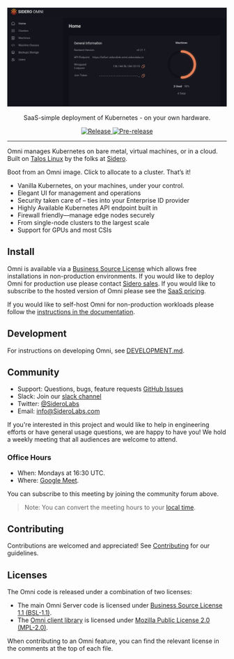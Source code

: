 <!-- markdownlint-disable first-line-heading sentences-per-line -->

![Omni screenshot](docs/img/omni.png)

<p align="center">
  <p align="center">SaaS-simple deployment of Kubernetes - on your own hardware.</p>
  <p align="center">
    <a href="https://github.com/siderolabs/omni/releases/latest">
      <img alt="Release" src="https://img.shields.io/github/release/siderolabs/omni.svg?logo=github&logoColor=white&style=flat-square">
    </a>
    <a href="https://github.com/siderolabs/omni/releases/latest">
      <img alt="Pre-release" src="https://img.shields.io/github/release-pre/siderolabs/omni.svg?label=pre-release&logo=GitHub&logoColor=white&style=flat-square">
    </a>
  </p>
</p>

---

Omni manages Kubernetes on bare metal, virtual machines, or in a cloud.
Built on [Talos Linux](https://talos.dev) by the folks at [Sidero](https://siderolabs.com).

Boot from an Omni image. Click to allocate to a cluster. That’s it!

- Vanilla Kubernetes, on your machines, under your control.
- Elegant UI for management and operations
- Security taken care of – ties into your Enterprise ID provider
- Highly Available Kubernetes API endpoint built in
- Firewall friendly—manage edge nodes securely
- From single-node clusters to the largest scale
- Support for GPUs and most CSIs

## Install

Omni is available via a [Business Source License](LICENSE) which allows free installations in non-production environments. If you would like to deploy Omni for production use please contact [Sidero sales](mailto:sales@siderolabs.com). If you would like to subscribe to the hosted version of Omni please see the [SaaS pricing](https://www.siderolabs.com/pricing/).

If you would like to self-host Omni for non-production workloads please follow the [instructions in the documentation](https://omni.siderolabs.com/docs/how-to-guides/how-to-deploy-omni-on-prem/).

## Development

For instructions on developing Omni, see [DEVELOPMENT.md](DEVELOPMENT.md).

## Community

- Support: Questions, bugs, feature requests [GitHub Issues](https://github.com/siderolabs/omni/issues)
- Slack: Join our [slack channel](https://slack.dev.talos-systems.io)
- Twitter: [@SideroLabs](https://twitter.com/SideroLabs)
- Email: [info@SideroLabs.com](mailto:info@SideroLabs.com)

If you're interested in this project and would like to help in engineering efforts or have general usage questions, we are happy to have you!
We hold a weekly meeting that all audiences are welcome to attend.

### Office Hours

- When: Mondays at 16:30 UTC.
- Where: [Google Meet](https://meet.google.com/day-pxhv-zky).

You can subscribe to this meeting by joining the community forum above.

> Note: You can convert the meeting hours to your [local time](https://everytimezone.com/s/599e61d6).

## Contributing

Contributions are welcomed and appreciated!
See [Contributing](CONTRIBUTING.md) for our guidelines.

## Licenses

The Omni code is released under a combination of two licenses:

- The main Omni Server code is licensed under [Business Source License 1.1 (BSL-1.1)](LICENSE).
- The [Omni client library](client) is licensed under [Mozilla Public License 2.0 (MPL-2.0)](client/LICENSE).

When contributing to an Omni feature, you can find the relevant license in the comments at the top of each file.
